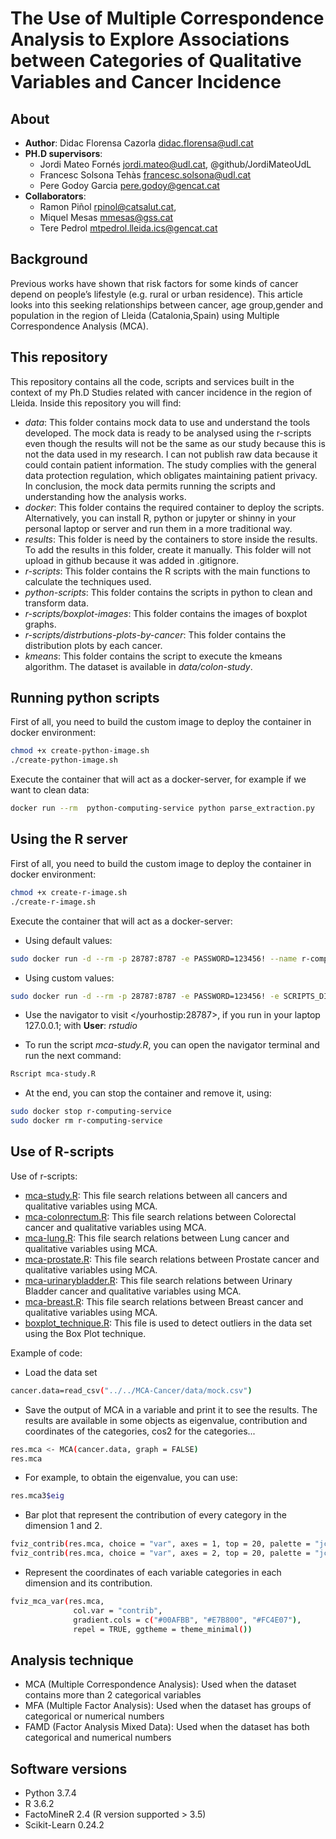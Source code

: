 # The Use of Multiple Correspondence Analysis to Explore Associations between Categories of Qualitative Variables and Cancer Incidence

## About

* **Author**: Didac Florensa Cazorla <didac.florensa@udl.cat>
* **PH.D supervisors**:
  * Jordi Mateo Fornés <jordi.mateo@udl.cat>, @github/JordiMateoUdL
  * Francesc Solsona Tehàs <francesc.solsona@udl.cat>
  * Pere Godoy Garcia <pere.godoy@gencat.cat>
* **Collaborators**:
  * Ramon Piñol <rpinol@catsalut.cat>,
  * Miquel Mesas <mmesas@gss.cat>
  * Tere Pedrol <mtpedrol.lleida.ics@gencat.cat>

## Background

Previous works have shown that risk factors for some kinds of cancer depend on people’s lifestyle (e.g. rural or urban residence). This article looks into this seeking relationships between cancer, age group,gender  and  population  in  the  region  of  Lleida  (Catalonia,Spain) using Multiple Correspondence Analysis (MCA).

## This repository

This repository contains all the code, scripts and services built in the context of my Ph.D Studies related with cancer incidence in the region of Lleida. Inside this repository you will find:

* _data_: This folder contains mock data to use and understand the tools developed. The mock data is ready to be analysed using the r-scripts even though the results will not be the same as our study because this is not the data used in my research. I can not publish raw data because it could contain patient information. The study complies with the general data protection regulation, which obligates maintaining patient privacy. In conclusion, the mock data permits running the scripts and understanding how the analysis works.
* _docker_: This folder contains the required container to deploy the scripts. Alternatively, you can install R, python or jupyter or shinny in your personal laptop or server and run them in a more traditional way.
* _results_: This folder is need by the containers to store inside the results. To add the results in this folder, create it manually. This folder will not upload in github because it was added in .gitignore.
* _r-scripts_: This folder contains the R scripts with the main functions to calculate the techniques used.
* _python-scripts_: This folder contains the scripts in python to clean and transform data.
* _r-scripts/boxplot-images_: This folder contains the images of boxplot graphs. 
* _r-scripts/distrbutions-plots-by-cancer_: This folder contains the distribution plots by each cancer.
* _kmeans_: This folder contains the script to execute the kmeans algorithm. The dataset is available in _data/colon-study_.


## Running python scripts

First of all, you need to build the custom image to deploy the container in docker environment:

```sh
chmod +x create-python-image.sh
./create-python-image.sh
```

Execute the container that will act as a docker-server, for example if we want to clean data:

```sh
docker run --rm  python-computing-service python parse_extraction.py
```

## Using the R server

First of all, you need to build the custom image to deploy the container in docker environment:

```sh
chmod +x create-r-image.sh
./create-r-image.sh
```

Execute the container that will act as a docker-server:

* Using default values:

```sh
sudo docker run -d --rm -p 28787:8787 -e PASSWORD=123456! --name r-computing-service r-computing-service
```

* Using custom values:

```sh
sudo docker run -d --rm -p 28787:8787 -e PASSWORD=123456! -e SCRIPTS_DIR "path to folder with requirements.R and *.R scripts" -e DATA_DIR "path data folder" -e RESULTS_DIR "path to result folder" --name r-computing-service r-computing-service
```

* Use the navigator to visit </yourhostip:28787>, if you run in your laptop 127.0.0.1; with **User**: _rstudio_

* To run the script _mca-study.R_, you can open the navigator terminal and run the next command:

```sh
Rscript mca-study.R
```
  
* At the end, you can stop the container and remove it, using:

```sh
sudo docker stop r-computing-service
sudo docker rm r-computing-service
```

## Use of R-scripts

Use of r-scripts:
* [mca-study.R](r-scripts/mca-study.R): This file search relations between all cancers and qualitative variables using MCA.
* [mca-colonrectum.R](r-scripts/mca-colonrectum.R): This file search relations between Colorectal cancer and qualitative variables using MCA.
* [mca-lung.R](r-scripts/mca-lung.R): This file search relations between Lung cancer and qualitative variables using MCA.
* [mca-prostate.R](r-scripts/mca-prostate.R): This file search relations between Prostate cancer and qualitative variables using MCA.
* [mca-urinarybladder.R](r-scripts/mca-urinarybladder.R): This file search relations between Urinary Bladder cancer and qualitative variables using MCA.
* [mca-breast.R](r-scripts/mca-breast.R): This file search relations between Breast cancer and qualitative variables using MCA.
* [boxplot_technique.R](r-scripts/boxplot_technique.R): This file is used to detect outliers in the data set using the Box Plot technique.

Example of code:
* Load the data set
```sh
cancer.data=read_csv("../../MCA-Cancer/data/mock.csv")
```

* Save the output of MCA in a variable and print it to see the results. The results are available in some objects as eigenvalue, contribution and coordinates of the categories, cos2 for the categories...
```sh
res.mca <- MCA(cancer.data, graph = FALSE)
res.mca
```

* For example, to obtain the eigenvalue, you can use:
```sh
res.mca3$eig
```

* Bar plot that represent the contribution of every category in the dimension 1 and 2.
```sh
fviz_contrib(res.mca, choice = "var", axes = 1, top = 20, palette = "jco")
fviz_contrib(res.mca, choice = "var", axes = 2, top = 20, palette = "jco")
```

* Represent the coordinates of each variable categories in each dimension and its contribution.
```sh
fviz_mca_var(res.mca, 
              col.var = "contrib", 
              gradient.cols = c("#00AFBB", "#E7B800", "#FC4E07"), 
              repel = TRUE, ggtheme = theme_minimal())
```

## Analysis technique

* MCA (Multiple Correspondence Analysis): Used when the dataset contains more than 2 categorical variables
* MFA (Multiple Factor Analysis): Used when the dataset has groups of categorical or numerical numbers
* FAMD (Factor Analysis Mixed Data): Used when the dataset has both categorical and numerical numbers


## Software versions
* Python 3.7.4
* R 3.6.2
* FactoMineR 2.4 (R version supported > 3.5)
* Scikit-Learn 0.24.2

